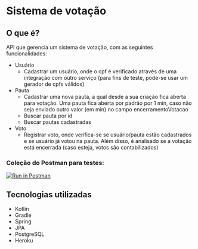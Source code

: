 # Sistema de votação
## O que é?
API que gerencia um sistema de votação, com as seguintes funcionalidades:
* Usuário
  - Cadastrar um usuário, onde o cpf é verificado através de uma integração com outro serviço (para fins de teste, pode-se usar um gerador de cpfs válidos)
* Pauta
  - Cadastrar uma nova pauta, a qual desde a sua criação fica aberta para votação. Uma pauta fica aberta por padrão por 1 min, caso não seja enviado outro valor (em min) no campo encerramentoVotacao
  - Buscar pauta por id
  - Buscar pautas cadastradas
* Voto
  - Registrar voto, onde verifica-se se usuário/pauta estão cadastrados e se usuário já votou na pauta. Além disso, é analisado se a votação está encerrada (caso esteja, votos são contabilizados)
### Coleção do Postman para testes:
[![Run in Postman](https://run.pstmn.io/button.svg)](https://god.gw.postman.com/run-collection/18466784-d0ca06bd-e5dc-41b3-972b-0643213c856e?action=collection%2Ffork&collection-url=entityId%3D18466784-d0ca06bd-e5dc-41b3-972b-0643213c856e%26entityType%3Dcollection%26workspaceId%3D32e46bd6-f0df-4dc3-81dc-3b696a8dc8ab)
## Tecnologias utilizadas
* Kotlin
* Gradle
* Spring
* JPA
* PostgreSQL
* Heroku
